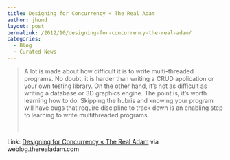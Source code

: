 ```yaml
---
title: Designing for Concurrency « The Real Adam
author: jhund
layout: post
permalink: /2012/10/designing-for-concurrency-the-real-adam/
categories:
  - Blog
  - Curated News
---
```

> A lot is made about how difficult it is to write multi-threaded programs. No doubt, it is harder than writing a CRUD application or your own testing library. On the other hand, it&rsquo;s not as difficult as writing a database or 3D graphics engine. The point is, it&rsquo;s worth learning how to do. Skipping the hubris and knowing your program will have bugs that require discipline to track down is an enabling step to learning to write multithreaded programs.
> 
> &nbsp;

Link: [Designing for Concurrency &laquo; The Real Adam][1] via weblog.therealadam.com

 [1]: http://bit.ly/QYaeug